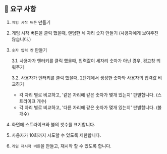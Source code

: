 ## 📌 요구 사항

1. `게임 시작 버튼` 만들기

2. 게임 시작 버튼을 클릭 했을때, 랜덤한 세 자리 숫자 만들기 (사용자에게 보여주진 않습니다.)

3. `숫자 입력 칸` 만들기

   3.1. 사용자가 엔터키를 클릭 했을때, 입력값이 세자리 숫자가 아닌 경우, 경고창 띄워주기

   3.2. 사용자가 엔터키를 클릭 했을때, 2단계에서 생성한 숫자와 사용자의 입력값 비교하기

   - 각 자리 별로 비교하고, '같은 자리에 같은 숫자가 몇개 있는지' 판별합니다. (스트라이크 개수)
   - 각 자리 별로 비교하고, '다른 자리에 같은 숫자가 몇개 있는지' 판별합니다. (볼 개수)

4. 화면에 스트라이크와 볼의 갯수를 표기합니다.

5. 사용자가 10회까지 시도할 수 있도록 제한합니다.

6. `게임 재시작 버튼`을 만들고, 재시작 할 수 있도록 합니다.
